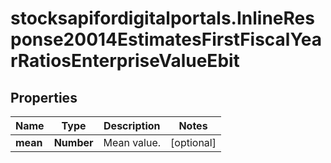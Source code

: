 # stocksapifordigitalportals.InlineResponse20014EstimatesFirstFiscalYearRatiosEnterpriseValueEbit

## Properties

Name | Type | Description | Notes
------------ | ------------- | ------------- | -------------
**mean** | **Number** | Mean value. | [optional] 


